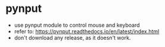 # pynput
- use pynput module to control mouse and keyboard
- refer to: https://pynput.readthedocs.io/en/latest/index.html
- don't download any release, as it doesn't work.
